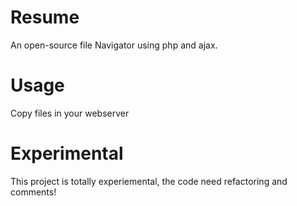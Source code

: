 # Resume
An open-source file Navigator using php and ajax.

# Usage
Copy files in your webserver 

# Experimental
This project is totally experiemental, the code need refactoring and comments!




